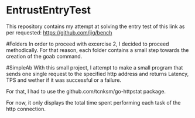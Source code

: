 # EntrustEntryTest

This repository contains my attempt at solving the entry test of this link as per requested: https://github.com/jig/bench


#Folders
In order to proceed with excercise 2, I decided to proceed methodically. For that reason, each folder contains a small step towards the creation of the goab command.

#SimpleAb
With this small project, I attempt to make a small program that sends one single request to the specified http address and returns Latency, TPS and wether if it was successful or a failure.

For that, I had to use the github.com/tcnksm/go-httpstat package.

For now, it only displays the total time spent performing each task of the http connection.

